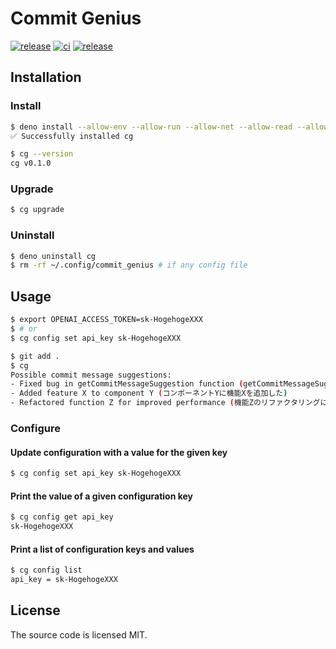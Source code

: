 # Commit Genius

[![release](https://img.shields.io/github/v/tag/ytkg/commit-genius?label=release&logo=deno)](https://deno.land/x/commit_genius)
[![ci](https://github.com/ytkg/commit-genius/actions/workflows/ci.yml/badge.svg)](https://github.com/ytkg/commit-genius/actions/workflows/ci.yml)
[![release](https://img.shields.io/badge/license-MIT-brightgreen)](https://opensource.org/license/mit/)

## Installation
### Install
```bash
$ deno install --allow-env --allow-run --allow-net --allow-read --allow-write https://deno.land/x/commit_genius/cg.ts
✅ Successfully installed cg

$ cg --version
cg v0.1.0
```

### Upgrade
```bash
$ cg upgrade
```

### Uninstall
```bash
$ deno uninstall cg
$ rm -rf ~/.config/commit_genius # if any config file
```

## Usage
```bash
$ export OPENAI_ACCESS_TOKEN=sk-HogehogeXXX
$ # or
$ cg config set api_key sk-HogehogeXXX

$ git add .
$ cg
Possible commit message suggestions:
- Fixed bug in getCommitMessageSuggestion function (getCommitMessageSuggestion関数中のバグを修正)
- Added feature X to component Y (コンポーネントYに機能Xを追加した)
- Refactored function Z for improved performance (機能Zのリファクタリングによるパフォーマンス改善)
```

### Configure
#### Update configuration with a value for the given key
```bash
$ cg config set api_key sk-HogehogeXXX
```

#### Print the value of a given configuration key
```bash
$ cg config get api_key
sk-HogehogeXXX
```

#### Print a list of configuration keys and values
```bash
$ cg config list
api_key = sk-HogehogeXXX
```

## License
The source code is licensed MIT.
